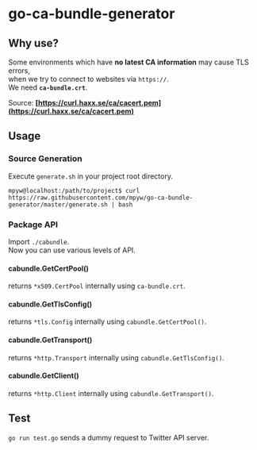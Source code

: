 # go-ca-bundle-generator

## Why use?

Some environments which have **no latest CA information** may cause TLS errors,  
when we try to connect to websites via `https://`.  
We need **`ca-bundle.crt`**.

Source: **[https://curl.haxx.se/ca/cacert.pem](https://curl.haxx.se/ca/cacert.pem)**

## Usage

### Source Generation

Execute `generate.sh` in your project root directory.

```ShellSession
mpyw@localhost:/path/to/project$ curl https://raw.githubusercontent.com/mpyw/go-ca-bundle-generator/master/generate.sh | bash
```

### Package API

Import `./cabundle`.  
Now you can use various levels of API.

#### cabundle.GetCertPool()

returns `*x509.CertPool` internally using `ca-bundle.crt`.

#### cabundle.GetTlsConfig()

returns `*tls.Config` internally using `cabundle.GetCertPool()`.

#### cabundle.GetTransport()

returns `*http.Transport` internally using `cabundle.GetTlsConfig()`.

#### cabundle.GetClient()

returns `*http.Client` internally using `cabundle.GetTransport()`.

## Test

`go run test.go` sends a dummy request to Twitter API server.
